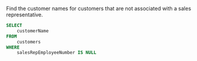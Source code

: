 Find the customer names for customers that are not associated with a sales representative.
```sql
SELECT
    customerName
FROM
    customers
WHERE
    salesRepEmployeeNumber IS NULL
```
